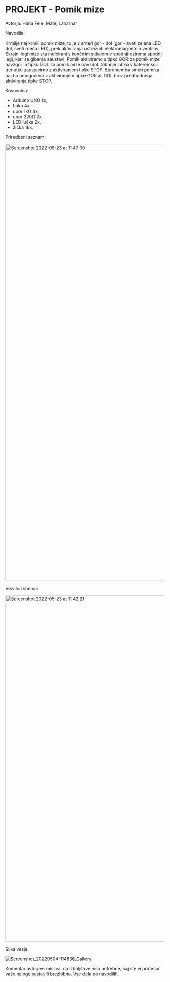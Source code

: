 # PROJEKT - Pomik mize

Avtorja: Hana Fele, Matej Laharnar


Navodila: 

Krmilje naj krmili pomik mize, to je v smeri gor - dol (gor - sveti zelena LED, dol, sveti rdeča LED), prek aktiviranja ustreznih elektromagnetnih ventilov. Skrajni legi mize sta indicirani s končnim stikalom v spodnji oziroma spodnji legi, kjer se gibanje zaustavi. Pomik aktiviramo s tipko GOR za pomik mize navzgor in tipko DOL za pomik mize navzdol. Gibanje lahko v kateremkoli trenutku zaustavimo z aktiviranjem tipke STOP. Sprememba smeri pomika naj bo omogočena z aktiviranjem tipke GOR ali DOL brez predhodnega aktiviranja tipke STOP.


Kosovnica:
- Arduino UNO 1x,
- tipka 4x,
- upor 1kΩ 4x,
- upor 220Ω 2x,
- LED lučka 2x,
- žička 16x.

Priredbeni seznam:

<img width="1379" alt="Screenshot 2022-05-23 at 11 47 00" src="https://user-images.githubusercontent.com/103569446/169792600-f0bc23f8-14ab-4c4e-95b1-1f3d232b7474.png">

Vezalna shema:

<img width="1093" alt="Screenshot 2022-05-23 at 11 42 21" src="https://user-images.githubusercontent.com/103569446/169791851-9f6f6204-7545-444e-9790-008b9deff784.png">

Slika vezja:

![Screenshot_20220504-114836_Gallery](https://user-images.githubusercontent.com/103569446/166660764-bb192ab4-9715-4b07-bce9-b23c517fe373.jpg)


Komentar avtorjev: misliva, da izboljšave niso potrebne, saj ste vi profesor vaše naloge sestavili brezhibno. Vse dela po navodilih.  
